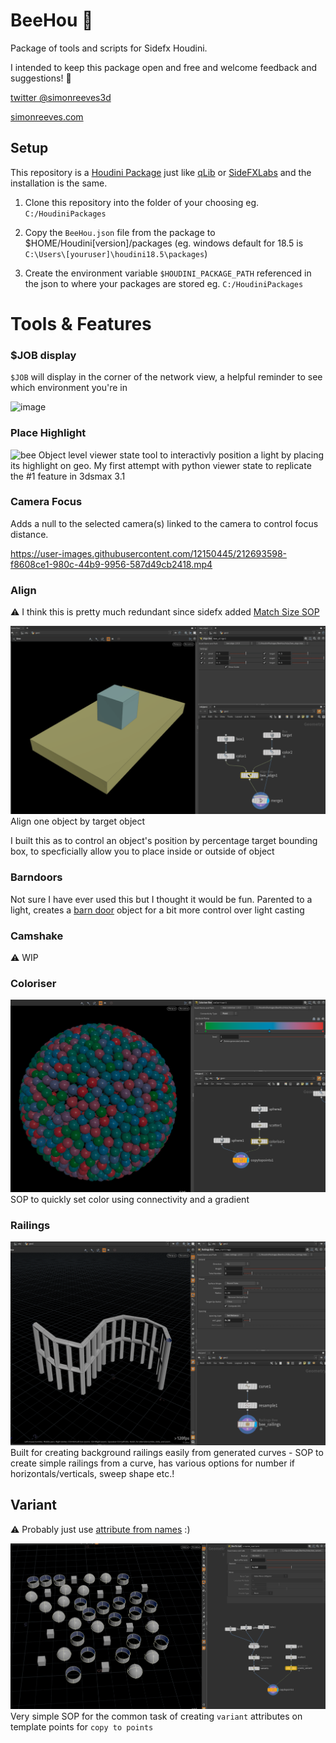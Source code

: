 # BeeHou 🐝

Package of tools and scripts for Sidefx Houdini.

I intended to keep this package open and free and welcome feedback and suggestions! 🥂

[twitter @simonreeves3d](https://twitter.com/simonreeves3d)

[simonreeves.com](https://simonreeves.com)

## Setup
This repository is a [Houdini Package](https://www.sidefx.com/docs/houdini/ref/plugins.html) just like [qLib](https://github.com/qLab/qLib) or [SideFXLabs](https://github.com/sideeffects/SideFXLabs) and the installation is the same.


1. Clone this repository into the folder of your choosing eg. `C:/HoudiniPackages`

2. Copy the `BeeHou.json` file from the package to $HOME/Houdini[version]/packages (eg. windows default for 18.5 is `C:\Users\[youruser]\houdini18.5\packages`)

3. Create the environment variable `$HOUDINI_PACKAGE_PATH` referenced in the json to where your packages are stored eg. `C:/HoudiniPackages` 



# Tools & Features

### $JOB display
`$JOB` will display in the corner of the network view, a helpful reminder to see which environment you're in 

![image](https://user-images.githubusercontent.com/12150445/212695160-627b480b-1491-49a2-b837-43fe61f06556.png)


### Place Highlight
![bee](docs/media/placehighlight.gif)
Object level viewer state tool to interactivly position a light by placing its highlight on geo.
My first attempt with python viewer state to replicate the #1 feature in 3dsmax 3.1

### Camera Focus
Adds a null to the selected camera(s) linked to the camera to control focus distance.

https://user-images.githubusercontent.com/12150445/212693598-f8608ce1-980c-44b9-9956-587d49cb2418.mp4



### Align
:warning: I think this is pretty much redundant since sidefx added [Match Size SOP](https://www.sidefx.com/docs/houdini/nodes/sop/matchsize.html)


![bee](docs/media/bee_align2.0.0.gif)
Align one object by target object

I built this as to control an object's position by percentage target bounding box, to specficially allow you to place inside or outside of object


### Barndoors
Not sure I have ever used this but I thought it would be fun.
Parented to a light, creates a [barn door](https://en.wikipedia.org/wiki/Stage_lighting_accessories#Barn_doors) object for a bit more control over light casting

### Camshake
:warning: WIP

### Coloriser
![bee](docs/media/coloriser.png)
SOP to quickly set color using connectivity and a gradient

### Railings
![bee](docs/media/railings.png)
Built for creating background railings easily from generated curves - SOP to create simple railings from a curve, has various options for number if horizontals/verticals, sweep shape etc.!

## Variant
:warning: Probably just use [attribute from names](https://www.sidefx.com/docs/houdini/nodes/sop/attribfrompieces.html) :)


![bee](docs/media/variant.png)
Very simple SOP for the common task of creating `variant` attributes on template points for `copy to points`
